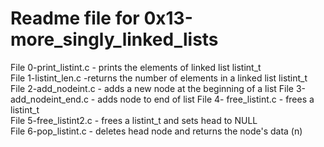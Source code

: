 # Readme file for 0x13-more_singly_linked_lists
File 0-print_listint.c - prints the elements of linked list listint_t  
File 1-listint_len.c -returns the number of elements in a linked list listint_t  
File 2-add_nodeint.c - adds a new node at the beginning of a list 
File 3-add_nodeint_end.c - adds node to end of list 
File 4- free_listint.c - frees a listint_t  
File 5-free_listint2.c - frees a listint_t and sets head to NULL  
File 6-pop_listint.c - deletes head node and returns the node's data (n)  
